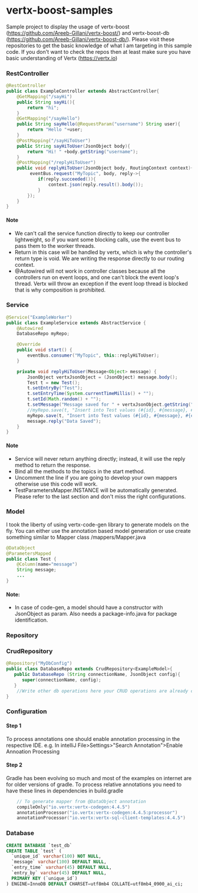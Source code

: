 # vertx-boost-samples
Sample project to display the usage of vertx-boost (https://github.com/Areeb-Gillani/vertx-boost/) and vertx-boost-db (https://github.com/Areeb-Gillani/vertx-boost-db/). Please visit these repositories to get the basic knowledge of what I am targeting in this sample code. If you don't want to check the repos then at least make sure you have basic understanding of Vertx (https://vertx.io)

### RestController
```java
@RestController
public class ExampleController extends AbstractController{
    @GetMapping("/sayHi")
    public String sayHi(){
        return "hi";
    }
    @GetMapping("/sayHello")
    public String sayHello(@RequestParam("username") String user){
        return "Hello "+user;
    }
    @PostMapping("/sayHiToUser")
    public String sayHiToUser(JsonObject body){
        return "Hi! " +body.getString("username");
    }
    @PostMapping("/replyHiToUser")
    public void replyHiToUser(JsonObject body, RoutingContext context){
         eventBus.request("MyTopic", body, reply->{
            if(reply.succeeded()){
                context.json(reply.result().body());
            }
        });
    }
}
```
#### Note
- We can't call the service function directly to keep our controller lightweight, so if you want some blocking calls, use the event bus to pass them to the worker threads.
- Return in this case will be handled by vertx, which is why the controller's return type is void. We are writing the response directly to our routing context.
- @Autowired will not work in controller classes because all the controllers run on event loops, and one can't block the event loop's thread. Vertx will throw an exception if the event loop thread is blocked that is why composition is prohibited.
 
### Service
```java
@Service("ExampleWorker")
public class ExampleService extends AbstractService {
    @Autowired
    DatabaseRepo myRepo;

    @Override
    public void start() {
        eventBus.consumer("MyTopic", this::replyHiToUser);
    }

    private void replyHiToUser(Message<Object> message) {
        JsonObject vertxJsonObject = (JsonObject) message.body();
        Test t = new Test();
        t.setEntryBy("Test");
        t.setEntryTime(System.currentTimeMillis() + "");
        t.setId(Math.random() + "");
        t.setMessage("Message saved for " + vertxJsonObject.getString("username"));
        //myRepo.save(t, "Insert into Test values (#{id}, #{message}, #{entry_by}, #{entry_time})", Mapper.getTestMapper());
        myRepo.save(t, "Insert into Test values (#{id}, #{message}, #{entry_by}, #{entry_time})", TestParametersMapper.INSTANCE);
        message.reply("Data Saved");
    }
}
```
#### Note
- Service will never return anything directly; instead, it will use the reply method to return the response.
- Bind all the methods to the topics in the start method.
- Uncomment the line if you are going to develop your own mappers otherwise use this code will work.
- TestParametersMapper.INSTANCE will be automatically generated. Please refer to the last section and don't miss the right configurations.
### Model
I took the liberty of using vertx-code-gen library to generate models on the fly. You can either use the annotation based model generation or use create something similar to Mapper class /mappers/Mapper.java
```java
@DataObject
@ParametersMapped
public class Test {
    @Column(name="message")
    String message;
    ...
}
```
#### Note:
- In case of code-gen, a model should have a constructor with JsonObject as param. Also needs a package-info.java for package identification.
### Repository
### CrudRepository
```java
@Repository("MyDbConfig")
public class DatabaseRepo extends CrudRepository<ExampleModel>{
   public DatabaseRepo (String connectionName, JsonObject config){
      super(connectionName, config);
   }
    //Write other db operations here your CRUD operations are already covered above 
}
```
### Configuration
#### Step 1
To process annotations one should enable annotation processing in the respective IDE. e.g. In intelliJ File>Settings>"Search Annotation">Enable Annoation Processing
#### Step 2
Gradle has been evolving so much and most of the examples on internet are for older versions of gradle. To process relative annotations you need to have these lines in dependencies in build.gradle
```kotlin
    // To generate mapper from @DataObject annotation
    compileOnly("io.vertx:vertx-codegen:4.4.5")
    annotationProcessor("io.vertx:vertx-codegen:4.4.5:processor")
    annotationProcessor("io.vertx:vertx-sql-client-templates:4.4.5")
```
### Database
```sql
CREATE DATABASE `test_db`
CREATE TABLE `test` (
  `unique_id` varchar(100) NOT NULL,
  `message` varchar(100) DEFAULT NULL,
  `entry_time` varchar(45) DEFAULT NULL,
  `entry_by` varchar(45) DEFAULT NULL,
  PRIMARY KEY (`unique_id`)
) ENGINE=InnoDB DEFAULT CHARSET=utf8mb4 COLLATE=utf8mb4_0900_ai_ci;
```
